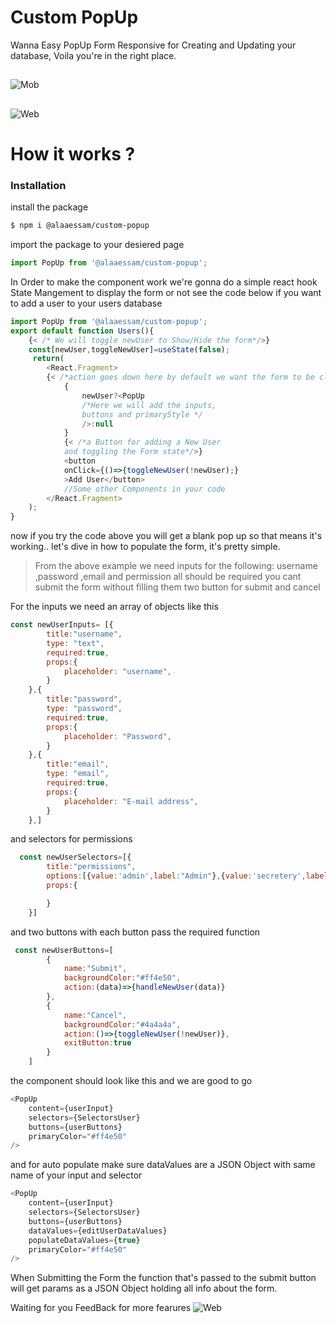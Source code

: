 # Custom PopUp
Wanna Easy PopUp Form Responsive for Creating and Updating your database,
Voila you're in the right place.
##
![Mob](https://imgur.com/sLDfkj2.png)
##
##
![Web](https://media.giphy.com/media/f8tbIN8CHVhDC3H6tf/giphy.gif)
##
# How it works ?
### Installation
install the package
```sh
$ npm i @alaaessam/custom-popup
```
import the package to your desiered page
```javascript
import PopUp from '@alaaessam/custom-popup';
```
In Order to make the component work we're gonna do a simple react hook State Mangement to display the form or not see the code below if you want to add a user to your users database
```javascript
import PopUp from '@alaaessam/custom-popup';
export default function Users(){
    {< /* We will toggle newUser to Show/Hide the form*/>}
    const[newUser,toggleNewUser]=useState(false);
     return(
        <React.Fragment>
        {< /*action goes down here by default we want the form to be closed*/>}
            {
                newUser?<PopUp
                /*Here we will add the inputs,
                buttons and primaryStyle */
                />:null
            }
            {< /*a Button for adding a New User
            and toggling the Form state*/>}
            <button 
            onClick={()=>{toggleNewUser(!newUser);}
            >Add User</button>
            //Some other Components in your code
        </React.Fragment>
    );
}
```
now if you try the code above you will get a blank pop up so that means it's working..
let's dive in how to populate the form, it's pretty simple.

>From the above example we need inputs for the following:
>username ,password ,email and permission all should be required you cant submit the form without filling them 
>two button for submit and cancel

For the inputs we need an array of objects like this
```javascript
const newUserInputs= [{
        title:"username",
        type: "text",
        required:true,
        props:{
            placeholder: "username",
        }
    },{
        title:"password",
        type: "password",
        required:true,
        props:{
            placeholder: "Password",
        }
    },{
        title:"email",
        type: "email",
        required:true,
        props:{
            placeholder: "E-mail address",
        }
    },]
```
and selectors for permissions
```javascript
  const newUserSelectors=[{
        title:"permissions",
        options:[{value:'admin',label:"Admin"},{value:'secretery',label:"Secretery"}],
        props:{

        }
    }]
```
and two buttons with each button pass the required function
```javascript
 const newUserButtons=[
        {
            name:"Submit",
            backgroundColor:"#ff4e50",
            action:(data)=>{handleNewUser(data)}
        }, 
        {
            name:"Cancel",
            backgroundColor:"#4a4a4a",
            action:()=>{toggleNewUser(!newUser)},
            exitButton:true
        }
    ]
```
the component should look like this and we are good to go
```javascript
<PopUp 
    content={userInput}
    selectors={SelectorsUser}
    buttons={userButtons}
    primaryColor="#ff4e50"
/>
```
and for auto populate
make sure dataValues are a JSON Object with same name of your input and selector 
```javascript
<PopUp 
    content={userInput}
    selectors={SelectorsUser}
    buttons={userButtons}
    dataValues={editUserDataValues}
    populateDataValues={true}
    primaryColor="#ff4e50"
/>
```
When Submitting the Form the function that's passed to the submit button will get params as a JSON Object holding all info about the form.

Waiting for you FeedBack for more fearures
![Web](https://media.giphy.com/media/pzvUEkOeAViy7VS7B6/giphy.gif)